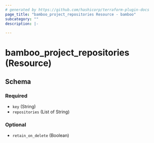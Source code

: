 ```yaml
---
# generated by https://github.com/hashicorp/terraform-plugin-docs
page_title: "bamboo_project_repositories Resource - bamboo"
subcategory: ""
description: |-
  
---
```


# bamboo_project_repositories (Resource)





<!-- schema generated by tfplugindocs -->
## Schema

### Required

- `key` (String)
- `repositories` (List of String)

### Optional

- `retain_on_delete` (Boolean)
